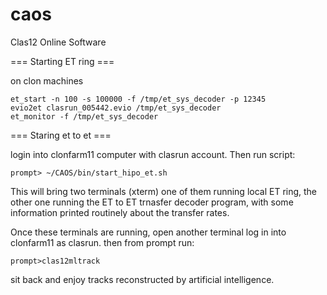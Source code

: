 # caos
Clas12 Online Software

=== Starting ET ring ===

on clon machines

```
et_start -n 100 -s 100000 -f /tmp/et_sys_decoder -p 12345
evio2et clasrun_005442.evio /tmp/et_sys_decoder
et_monitor -f /tmp/et_sys_decoder
```

=== Staring et to et ===

login into clonfarm11 computer with clasrun account. Then run script:

```
prompt> ~/CAOS/bin/start_hipo_et.sh
```

This will bring two terminals (xterm) one of them running local ET ring, the other
one running the ET to ET trnasfer decoder program, with some information printed
routinely about the transfer rates.

Once these terminals are running, open another terminal log in into clonfarm11
as clasrun. then from prompt run:

```
prompt>clas12mltrack
```

sit back and enjoy tracks reconstructed by artificial intelligence.
